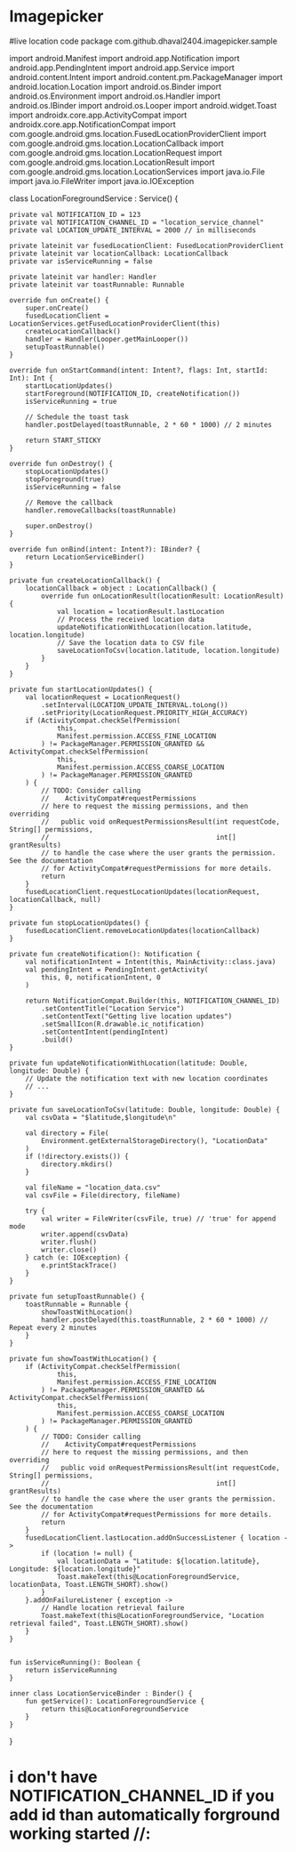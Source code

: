 # Imagepicker



#live location code 
package com.github.dhaval2404.imagepicker.sample

import android.Manifest
import android.app.Notification
import android.app.PendingIntent
import android.app.Service
import android.content.Intent
import android.content.pm.PackageManager
import android.location.Location
import android.os.Binder
import android.os.Environment
import android.os.Handler
import android.os.IBinder
import android.os.Looper
import android.widget.Toast
import androidx.core.app.ActivityCompat
import androidx.core.app.NotificationCompat
import com.google.android.gms.location.FusedLocationProviderClient
import com.google.android.gms.location.LocationCallback
import com.google.android.gms.location.LocationRequest
import com.google.android.gms.location.LocationResult
import com.google.android.gms.location.LocationServices
import java.io.File
import java.io.FileWriter
import java.io.IOException

class LocationForegroundService : Service() {

    private val NOTIFICATION_ID = 123
    private val NOTIFICATION_CHANNEL_ID = "location_service_channel"
    private val LOCATION_UPDATE_INTERVAL = 2000 // in milliseconds

    private lateinit var fusedLocationClient: FusedLocationProviderClient
    private lateinit var locationCallback: LocationCallback
    private var isServiceRunning = false

    private lateinit var handler: Handler
    private lateinit var toastRunnable: Runnable

    override fun onCreate() {
        super.onCreate()
        fusedLocationClient = LocationServices.getFusedLocationProviderClient(this)
        createLocationCallback()
        handler = Handler(Looper.getMainLooper())
        setupToastRunnable()
    }

    override fun onStartCommand(intent: Intent?, flags: Int, startId: Int): Int {
        startLocationUpdates()
        startForeground(NOTIFICATION_ID, createNotification())
        isServiceRunning = true

        // Schedule the toast task
        handler.postDelayed(toastRunnable, 2 * 60 * 1000) // 2 minutes

        return START_STICKY
    }

    override fun onDestroy() {
        stopLocationUpdates()
        stopForeground(true)
        isServiceRunning = false

        // Remove the callback
        handler.removeCallbacks(toastRunnable)

        super.onDestroy()
    }

    override fun onBind(intent: Intent?): IBinder? {
        return LocationServiceBinder()
    }

    private fun createLocationCallback() {
        locationCallback = object : LocationCallback() {
            override fun onLocationResult(locationResult: LocationResult) {
                val location = locationResult.lastLocation
                // Process the received location data
                updateNotificationWithLocation(location.latitude, location.longitude)
                // Save the location data to CSV file
                saveLocationToCsv(location.latitude, location.longitude)
            }
        }
    }

    private fun startLocationUpdates() {
        val locationRequest = LocationRequest()
            .setInterval(LOCATION_UPDATE_INTERVAL.toLong())
            .setPriority(LocationRequest.PRIORITY_HIGH_ACCURACY)
        if (ActivityCompat.checkSelfPermission(
                this,
                Manifest.permission.ACCESS_FINE_LOCATION
            ) != PackageManager.PERMISSION_GRANTED && ActivityCompat.checkSelfPermission(
                this,
                Manifest.permission.ACCESS_COARSE_LOCATION
            ) != PackageManager.PERMISSION_GRANTED
        ) {
            // TODO: Consider calling
            //    ActivityCompat#requestPermissions
            // here to request the missing permissions, and then overriding
            //   public void onRequestPermissionsResult(int requestCode, String[] permissions,
            //                                          int[] grantResults)
            // to handle the case where the user grants the permission. See the documentation
            // for ActivityCompat#requestPermissions for more details.
            return
        }
        fusedLocationClient.requestLocationUpdates(locationRequest, locationCallback, null)
    }

    private fun stopLocationUpdates() {
        fusedLocationClient.removeLocationUpdates(locationCallback)
    }

    private fun createNotification(): Notification {
        val notificationIntent = Intent(this, MainActivity::class.java)
        val pendingIntent = PendingIntent.getActivity(
            this, 0, notificationIntent, 0
        )

        return NotificationCompat.Builder(this, NOTIFICATION_CHANNEL_ID)
            .setContentTitle("Location Service")
            .setContentText("Getting live location updates")
            .setSmallIcon(R.drawable.ic_notification)
            .setContentIntent(pendingIntent)
            .build()
    }

    private fun updateNotificationWithLocation(latitude: Double, longitude: Double) {
        // Update the notification text with new location coordinates
        // ...
    }

    private fun saveLocationToCsv(latitude: Double, longitude: Double) {
        val csvData = "$latitude,$longitude\n"

        val directory = File(
            Environment.getExternalStorageDirectory(), "LocationData"
        )
        if (!directory.exists()) {
            directory.mkdirs()
        }

        val fileName = "location_data.csv"
        val csvFile = File(directory, fileName)

        try {
            val writer = FileWriter(csvFile, true) // 'true' for append mode
            writer.append(csvData)
            writer.flush()
            writer.close()
        } catch (e: IOException) {
            e.printStackTrace()
        }
    }

    private fun setupToastRunnable() {
        toastRunnable = Runnable {
            showToastWithLocation()
            handler.postDelayed(this.toastRunnable, 2 * 60 * 1000) // Repeat every 2 minutes
        }
    }

    private fun showToastWithLocation() {
        if (ActivityCompat.checkSelfPermission(
                this,
                Manifest.permission.ACCESS_FINE_LOCATION
            ) != PackageManager.PERMISSION_GRANTED && ActivityCompat.checkSelfPermission(
                this,
                Manifest.permission.ACCESS_COARSE_LOCATION
            ) != PackageManager.PERMISSION_GRANTED
        ) {
            // TODO: Consider calling
            //    ActivityCompat#requestPermissions
            // here to request the missing permissions, and then overriding
            //   public void onRequestPermissionsResult(int requestCode, String[] permissions,
            //                                          int[] grantResults)
            // to handle the case where the user grants the permission. See the documentation
            // for ActivityCompat#requestPermissions for more details.
            return
        }
        fusedLocationClient.lastLocation.addOnSuccessListener { location ->
            if (location != null) {
                val locationData = "Latitude: ${location.latitude}, Longitude: ${location.longitude}"
                Toast.makeText(this@LocationForegroundService, locationData, Toast.LENGTH_SHORT).show()
            }
        }.addOnFailureListener { exception ->
            // Handle location retrieval failure
            Toast.makeText(this@LocationForegroundService, "Location retrieval failed", Toast.LENGTH_SHORT).show()
        }
    }


    fun isServiceRunning(): Boolean {
        return isServiceRunning
    }

    inner class LocationServiceBinder : Binder() {
        fun getService(): LocationForegroundService {
            return this@LocationForegroundService
        }
    }
}


# i don't have NOTIFICATION_CHANNEL_ID if you add id than automatically forground working started //:
